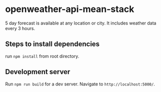 # openweather-api-mean-stack
5 day forecast is available at any location or city. It includes weather data every 3 hours.

## Steps to install dependencies
run `npm install` from root directory.

## Development server
Run `npm run build` for a dev server. Navigate to `http://localhost:5000/`.
